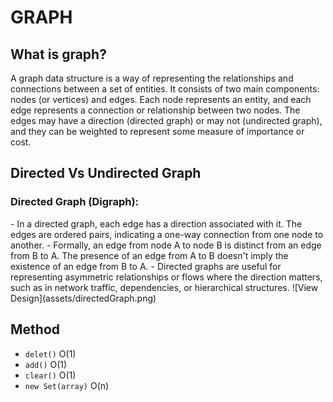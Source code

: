 # GRAPH

## What is graph?

A graph data structure is a way of representing the relationships and connections between a set of entities. It consists of two main components: nodes (or vertices) and edges. Each node represents an entity, and each edge represents a connection or relationship between two nodes. The edges may have a direction (directed graph) or may not (undirected graph), and they can be weighted to represent some measure of importance or cost.

## Directed Vs Undirected Graph

<h3>Directed Graph (Digraph):</h3>
- In a directed graph, each edge has a direction associated with it. The edges are ordered pairs, indicating a one-way connection from one node to another.
- Formally, an edge from node A to node B is distinct from an edge from B to A. The presence of an edge from A to B doesn't imply the existence of an edge from B to A.
- Directed graphs are useful for representing asymmetric relationships or flows where the direction matters, such as in network traffic, dependencies, or hierarchical structures.
![View Design](assets/directedGraph.png)

## Method

- `delet()` O(1)
- `add()` O(1)
- `clear()` O(1)
- `new Set(array)` O(n)
